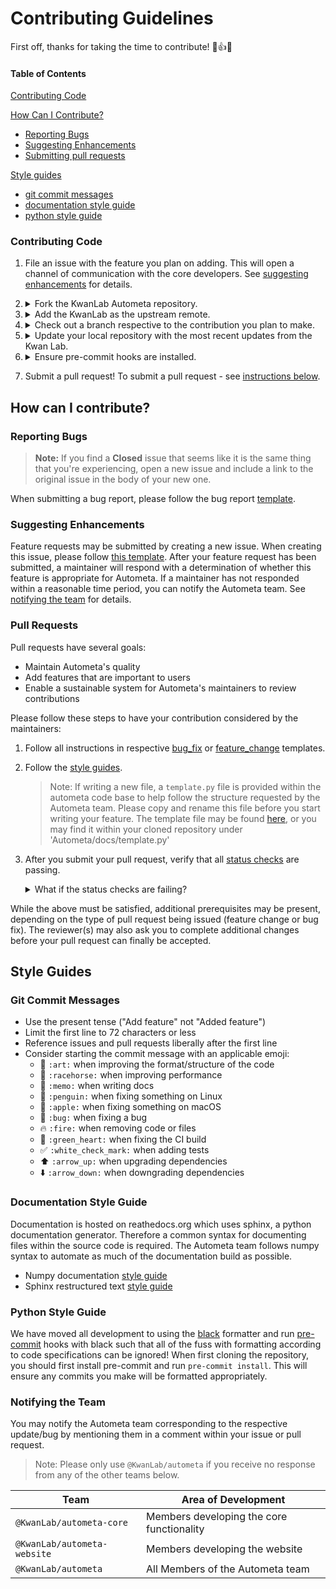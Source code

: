 # Contributing Guidelines

First off, thanks for taking the time to contribute! :clap::+1::tada:

#### Table of Contents

[Contributing Code](#contributing-code)

[How Can I Contribute?](#how-can-i-contribute)

- [Reporting Bugs](#reporting-bugs)
- [Suggesting Enhancements](#suggesting-enhancements)
- [Submitting pull requests](#pull-requests)

[Style guides](#style-guides)

- [git commit messages](#git-commit-messages)
- [documentation style guide](#documentation-style-guide)
- [python style guide](#python-style-guide)

### Contributing Code

1. File an issue with the feature you plan on adding. This will open a channel of
   communication with the core developers. See [suggesting enhancements](#suggesting-enhancements) for details.

2. <details>
      <summary>Fork the KwanLab Autometa repository.</summary><summary> You can do this here: https://github.com/KwanLab/Autometa</summary>
      <summary>Clone your fork.</summary><code>git clone https://github.com/YourUserName/Autometa.git</code>
      <summary>Then navigate to the Autometa directory.</summary><code>cd Autometa</code>
   </details>

3. <details>
      <summary>Add the KwanLab as the upstream remote.</summary>
      <code>git remote add upstream https://github.com/KwanLab/Autometa.git</code>
   </details>

4. <details>
      <summary>Check out a branch respective to the contribution you plan to make.</summary>
      <summary>Check out the <code>hotfix</code> branch from <code>main</code> if fixing a bug.</summary><code>git checkout -b hotfix main</code>
      <summary>If adding a feature, check out a branch corresponding to the feature you wish to add from <code>dev</code>.</summary>
      <summary> First checkout dev</summary><code>git checkout dev</code>
      <summary>Then checkout your feature</summary><code>git checkout -b your-new-feature dev</code>
   </details>

5. <details>
      <summary>Update your local repository with the most recent updates from the Kwan Lab.</summary>
      <summary>Update the <code>main</code> branch if fixing a bug.</summary><code>git pull upstream main</code>
      <summary>Otherwise update <code>your-new-feature</code> branch with <code>dev</code> and resolve any merge conflicts.</summary><code>git pull upstream dev</code>
      <summary><b>Note: Whenver you return to the feature, make sure to pull from upstream to ensure you are working on the most up-to-date code.</b></summary>
      <summary>Update your local repository with any changes from the Kwan Lab.</summary>
      <code>git push origin main</code>
      <br>
      or
      <br>
      <code>git push origin dev</code>
      <br>
      <code>git push origin your-new-feature</code>
   </details>

6. <details>
      <summary>Ensure pre-commit hooks are installed.</summary>
      <code>conda install -c conda-forge pre-commit</code>
      <br>
      <code>pre-commit install</code>
   </details>

7. Submit a pull request! To submit a pull request - see [instructions below](#pull-requests).

## How can I contribute?

### Reporting Bugs

> **Note:** If you find a **Closed** issue that seems like it is the same thing
> that you're experiencing, open a new issue and include a link to the original
> issue in the body of your new one.

When submitting a bug report, please follow the bug report [template](https://github.com/KwanLab/Autometa/blob/main/.github/ISSUE_TEMPLATE/bug_report.md).

### Suggesting Enhancements

Feature requests may be submitted by creating a new issue. When creating this issue, please follow [this template](https://github.com/KwanLab/Autometa/blob/main/.github/ISSUE_TEMPLATE/feature_request.md). After your feature request has been submitted, a maintainer will respond with a determination of whether this feature is appropriate for Autometa. If a maintainer has not responded within a reasonable time period, you can notify the Autometa team. See [notifying the team](#notifying-the-team) for details.

### Pull Requests

Pull requests have several goals:

- Maintain Autometa's quality
- Add features that are important to users
- Enable a sustainable system for Autometa's maintainers to review contributions

Please follow these steps to have your contribution considered by the maintainers:

1. Follow all instructions in respective [bug_fix](https://github.com/KwanLab/Autometa/blob/main/.github/PULL_REQUEST_TEMPLATE/bug_fix.md) or [feature_change](https://github.com/KwanLab/Autometa/blob/main/.github/PULL_REQUEST_TEMPLATE/feature_change.md) templates.
2. Follow the [style guides](#style-guides).

   > Note: If writing a new file, a `template.py` file is provided within the autometa code base to help follow the structure requested by the Autometa team.
   > Please copy and rename this file before you start writing your feature.
   > The template file may be found [here](https://github.com/KwanLab/Autometa/blob/dev/docs/template.py), or you may find it within your cloned repository under 'Autometa/docs/template.py'

3. After you submit your pull request, verify that all [status checks](https://help.github.com/articles/about-status-checks/) are passing. <details><summary>What if the status checks are failing?</summary>If a status check is failing, and you believe that the failure is unrelated to your change, please leave a comment on the pull request explaining why you believe the failure is unrelated. A maintainer will re-run the status check for you. If we conclude that the failure was a false positive, then we will open an issue to track that problem with our status check suite.</details>

While the above must be satisfied, additional prerequisites may be present, depending on the type of pull request being issued (feature change or bug fix). The reviewer(s) may also ask you to complete additional changes before your pull request can finally be accepted.

## Style Guides

### Git Commit Messages

- Use the present tense ("Add feature" not "Added feature")
- Limit the first line to 72 characters or less
- Reference issues and pull requests liberally after the first line
- Consider starting the commit message with an applicable emoji:
  - :art: `:art:` when improving the format/structure of the code
  - :racehorse: `:racehorse:` when improving performance
  - :memo: `:memo:` when writing docs
  - :penguin: `:penguin:` when fixing something on Linux
  - :apple: `:apple:` when fixing something on macOS
  - :bug: `:bug:` when fixing a bug
  - :fire: `:fire:` when removing code or files
  - :green_heart: `:green_heart:` when fixing the CI build
  - :white_check_mark: `:white_check_mark:` when adding tests
  - :arrow_up: `:arrow_up:` when upgrading dependencies
  - :arrow_down: `:arrow_down:` when downgrading dependencies

### Documentation Style Guide

Documentation is hosted on reathedocs.org which uses sphinx, a python documentation generator. Therefore a common syntax for
documenting files within the source code is required. The Autometa team follows numpy syntax to automate as much of the documentation build as possible.

- Numpy documentation [style guide](https://numpydoc.readthedocs.io/en/latest/format.html)
- Sphinx restructured text [style guide](http://www.sphinx-doc.org/en/master/usage/restructuredtext/basics.html#paragraphs)

### Python Style Guide

We have moved all development to using the [black](black.readthedocs.io) formatter and run
[pre-commit](https://pre-commit.com/) hooks with black such that all of the fuss with formatting according to code
specifications can be ignored! When first cloning the repository, you should first install
pre-commit and run `pre-commit install`. This will ensure any commits you make will be
formatted appropriately.

### Notifying the Team

You may notify the Autometa team corresponding to the respective update/bug by mentioning them in a comment within your issue or pull request.

> Note: Please only use <code>@KwanLab/autometa</code> if you receive no response from any of the other teams below.

| Team                                   | Area of Development                       |
| -------------------------------------- | ----------------------------------------- |
| <code>@KwanLab/autometa-core</code>    | Members developing the core functionality |
| <code>@KwanLab/autometa-website</code> | Members developing the website            |
| <code>@KwanLab/autometa</code>         | All Members of the Autometa team          |
